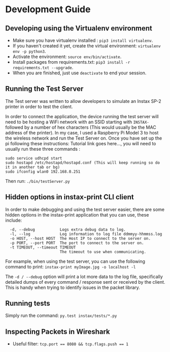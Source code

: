 # Development Guide


## Developing using the Virtualenv environment

* Make sure you have virtualenv installed : `pip3 install virtualenv`.
* If you haven't created it yet, create the virtual environment: `virtualenv env -p python3`.
* Activate the environment: `source env/bin/activate`.
* Install packages from requirements.txt: `pip3 install -r requirements.txt --upgrade`.
* When you are finished, just use `deactivate` to end your session.

## Running the Test Server

The Test server was written to allow developers to simulate an Instax SP-2 printer in order to test the client.

In order to connect the application, the device running the test server will need to be hosting a WiFi network with an SSID starting with `INSTAX-` followed by a number of hex characters (This would usually be the MAC address of the printer). In my case, I used a Raspberry Pi Model 3 to host the wireless network and run the Test Server on.
Once you have set up the pi following these instructions: Tutorial link goes here..., you will need to usually run these three commands :

```
sudo service udhcpd start
sudo hostapd /etc/hostapd/hostapd.conf (This will keep running so do it in another tab or bg)
sudo ifconfig wlan0 192.168.0.251
```

Then run: `./bin/testServer.py`

## Hidden options in instax-print CLI client
In order to make debugging and using the test server easier, there are some hidden options in the instax-print application that you can use, these include:

```
  -d, --debug           Logs extra debug data to log.
  -l, --log             Log information to log file ddmmyy-hhmmss.log
  -o HOST, --host HOST  The Host IP to connect to the server on.
  -p PORT, --port PORT  The port to connect to the server on.
  -t TIMEOUT, --timeout TIMEOUT
                        The timeout to use when communicating.
```

For example, when using the test server, you can use the following command to print: `instax-print myImage.jpg -o localhost -l`

The `-d / --debug` option will print a lot more data to the log file, specifically detailed dumps of every command / response sent or received by the client. This is handy when trying to identify issues in the packet library.

## Running tests
Simply run the command: `py.test instax/tests/*.py`


## Inspecting Packets in Wireshark
* Useful filter: `tcp.port == 8080 && tcp.flags.push == 1`
